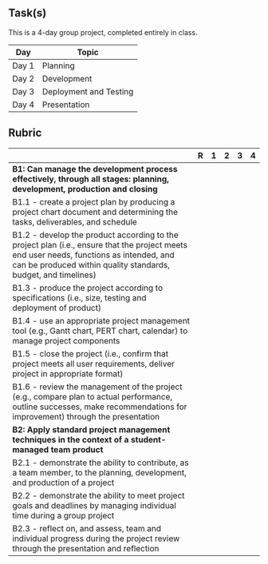 Task(s)
-------

This is a 4-day group project, completed entirely in class.

| Day   | Topic |
| ---   | ----- |
| Day 1 | Planning |
| Day 2 | Development |
| Day 3 | Deployment and Testing |
| Day 4 | Presentation |

Rubric
------
|  | R | 1 | 2 | 3 | 4 |
|---| --- | --- | --- | --- | --- |
| **B1: Can manage the development process effectively, through all stages: planning, development, production and closing** | | | | | |
| B1.1 - create a project plan by producing a project chart document and determining the tasks, deliverables, and schedule | | | | | |
| B1.2 - develop the product according to the project plan (i.e., ensure that the project meets end user needs, functions as intended, and can be produced within quality standards, budget, and timelines) | | | | | |
| B1.3 - produce the project according to specifications (i.e., size, testing and deployment of product) | | | | | |
| B1.4 - use an appropriate project management tool (e.g., Gantt chart, PERT chart, calendar) to manage project components | | | | | |
| B1.5 - close the project (i.e., confirm that project meets all user requirements, deliver project in appropriate format) | | | | | |
| B1.6 - review the management of the project (e.g., compare plan to actual performance, outline successes, make recommendations for improvement) through the presentation | | | | | |
| **B2: Apply standard project management techniques in the context of a student-managed team product** | | | | | |
| B2.1 - demonstrate the ability to contribute, as a team member, to the planning, development, and production of a project | | | | | |
| B2.2 - demonstrate the ability to meet project goals and deadlines by managing individual time during a group project | | | | | |
| B2.3 - reflect on, and assess, team and individual progress during the project review through the presentation and reflection | | | | | |